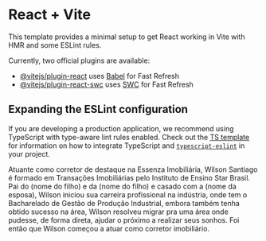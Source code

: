 # React + Vite

This template provides a minimal setup to get React working in Vite with HMR and some ESLint rules.

Currently, two official plugins are available:

- [@vitejs/plugin-react](https://github.com/vitejs/vite-plugin-react/blob/main/packages/plugin-react) uses [Babel](https://babeljs.io/) for Fast Refresh
- [@vitejs/plugin-react-swc](https://github.com/vitejs/vite-plugin-react/blob/main/packages/plugin-react-swc) uses [SWC](https://swc.rs/) for Fast Refresh

## Expanding the ESLint configuration

If you are developing a production application, we recommend using TypeScript with type-aware lint rules enabled. Check out the [TS template](https://github.com/vitejs/vite/tree/main/packages/create-vite/template-react-ts) for information on how to integrate TypeScript and [`typescript-eslint`](https://typescript-eslint.io) in your project.

Atuante como corretor de destaque na Essenza Imobiliária, Wilson Santiago é formado em Transações Imobiliárias pelo Instituto de Ensino Star Brasil. Pai do (nome do filho) e da (nome do filho) e casado com a (nome da esposa), Wilson iniciou sua carreira profissional na indústria, onde tem o Bacharelado de Gestão de Produção Industrial, embora também tenha obtido sucesso na área, Wilson resolveu migrar pra uma área onde pudesse, de forma direta, ajudar o próximo a realizar seus sonhos. Foi então que Wilson começou a atuar como corretor imobiliário.
